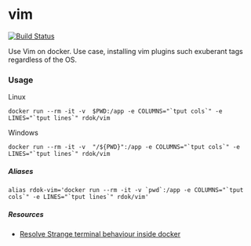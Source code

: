 # vim
[![Build Status](https://jenkins.rdok.dev/buildStatus/icon?job=vim)](https://jenkins.rdok.dev/job/vim/)

Use Vim on docker. Use case, installing vim plugins such exuberant tags regardless of the OS.

### Usage
Linux 

```
docker run --rm -it -v  $PWD:/app -e COLUMNS="`tput cols`" -e LINES="`tput lines`" rdok/vim
```

Windows 

```
docker run --rm -it -v  "/${PWD}":/app -e COLUMNS="`tput cols`" -e LINES="`tput lines`" rdok/vim
```

##### Aliases
```
alias rdok-vim='docker run --rm -it -v `pwd`:/app -e COLUMNS="`tput cols`" -e LINES="`tput lines`" rdok/vim'
```


##### Resources
- [Resolve Strange terminal behaviour inside docker](https://github.com/moby/moby/issues/33794#issuecomment-312873988)
